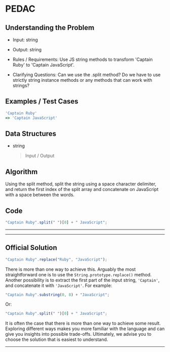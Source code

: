 # PEDAC

## Understanding the Problem

- Input:
  string

- Output:
  string

- Rules / Requirements:
  Use JS string methods to transform 'Captain Ruby' to 'Captain JavaScript'.

- Clarifying Questions:
  Can we use the .split method?
  Do we have to use strictly string instance methods or any methods that can work with strings?

## Examples / Test Cases

```js
'Captain Ruby'
=> 'Captain JavaScript'
```

## Data Structures

- string
  > Input / Output

## Algorithm

Using the split method, split the string using a space character delimiter, and return the first index of the split array and concatenate on JavaScript with a space between the words.

## Code

```js
"Captain Ruby".split(" ")[0] + " JavaScript";
```

---

---

## Official Solution

```js
"Captain Ruby".replace("Ruby", "JavaScript");
```

There is more than one way to achieve this. Arguably the most straightforward one is to use the `String.prototype.replace()` method. Another possibility is to extract the first part of the input string, `'Captain'`, and concatenate it with `'JavaScript'`. For example:

```js
"Captain Ruby".substring(0, 8) + "JavaScript";
```

Or:

```js
"Captain Ruby".split(" ")[0] + " JavaScript";
```

It is often the case that there is more than one way to achieve some result. Exploring different ways makes you more familiar with the language and can give you insights into possible trade-offs. Ultimately, we advise you to choose the solution that is easiest to understand.

---
